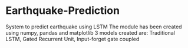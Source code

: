 # Earthquake-Prediction
System to predict earthquake using LSTM
The module has been created using numpy, pandas and matplotlib
3 models created are:
Traditional LSTM, 
Gated Recurrent Unit, 
Input-forget gate coupled
